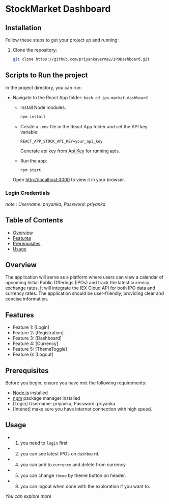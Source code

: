 # StockMarket Dashboard

## Installation

Follow these steps to get your project up and running:

1. Clone the repository:

   ```bash
   git clone https://github.com/priyankaverma2/IPODashboard.git
    ```

## Scripts to Run the project

In the project directory, you can run:

 - Navigate to the React App folder:
        ```bash
        cd ipo-market-dashboard
        ```

    - Install Node modules:
        ```bash
        npm install
        ```

    - Create a `.env` file in the React App folder and set the API key variable:
        ```
        REACT_APP_STOCK_API_KEY=your_api_key
        ```
        Generate api key from [Api Key](https://iexcloud.io/) for running apis.

    - Run the app:
        ```bash
        npm start
        ```
    Open [http://localhost:3000](http://localhost:3000) to view it in your browser.


### Login Credentials

*note : Username: priyanka, Password: priyanka*

## Table of Contents

- [Overview](#overview)
- [Features](#features)
- [Prerequisites](#prerequisites)
- [Usage](#usage)

## Overview

The application will serve as a platform where users can view a calendar of upcoming Initial Public Offerings (IPOs) and track the latest currency exchange rates. It will integrate the IEX Cloud API for both IPO data and currency rates. The application should be user-friendly, providing clear and concise information.

## Features

- Feature 1: [Login]
- Feature 2: [Registration]
- Feature 3: [Dashboard]
- Feature 4: [Currency]
- Feature 5: [ThemeToggle]
- Feature 6: [Logout]

## Prerequisites

Before you begin, ensure you have met the following requirements:

- [Node.js](https://nodejs.org/) installed
- [npm](https://www.npmjs.com/) package manager installed
- [Login] Username: priyanka, Password: priyanka
- [Intenet] make sure you have internet connection with high speed.

## Usage 
- 1. you need to `login` first 
- 2. you can see latest IPOs on `dashboard`.
- 4. you can add to `currency` and delete from currency.
- 5. you can change `theme` by theme button on header.
- 8. you can logout when done with the exploration if you want to.

*You can explore more*
